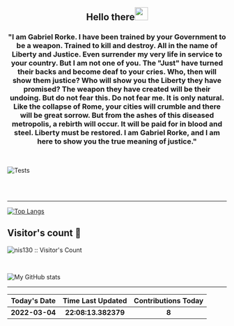 
<h2 align="center">Hello there<img src="https://user-images.githubusercontent.com/88626025/135751180-b3d128a5-ba6f-496d-a6d0-1503b568ee88.gif" width="30px"></h2>
<h3 align="center" margin=30px>
"I am Gabriel Rorke. I have been trained by your Government to be a weapon. Trained to kill and destroy. All in the name of Liberty and Justice. Even surrender my very life in service to your country. But I am not one of you. The "Just" have turned their backs and become deaf to your cries. Who, then will show them justice? Who will show you the Liberty they have promised? The weapon they have created will be their undoing. But do not fear this. Do not fear me. It is only natural. Like the collapse of Rome, your cities will crumble and there will be great sorrow. But from the ashes of this diseased metropolis, a rebirth will occur. It will be paid for in blood and steel. Liberty must be restored. I am Gabriel Rorke, and I am here to show you the true meaning of justice."
</h3>

<br>

![Tests](https://github.com/hDmtP/hDmtP/actions/workflows/main.yml/badge.svg)

<br>
<br>



<hr>

[![Top Langs](https://github-readme-stats.vercel.app/api/top-langs/?username=hDmtP&langs_count=12)](https://github.com/hDmtP/github-readme-stats)

<h2> Visitor's count 👀</h2>

<p><img src="https://profile-counter.glitch.me/{nis130}/count.svg" alt="nis130 :: Visitor's Count" /></p>

<br>

![My GitHub stats](https://github-readme-stats.vercel.app/api?username=hdmtp&show_icons=true&theme=radical) 

<hr>


Today's Date | Time Last Updated      | Contributions Today
:--------------:|:----------------:|:-------------:
**2022-03-04**| **22:08:13.382379** | **8**